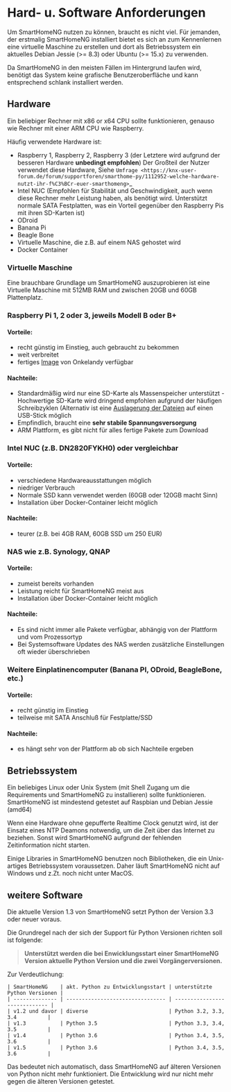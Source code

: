 # Hard- u. Software Anforderungen

Um SmartHomeNG nutzen zu können, braucht es nicht viel. Für jemanden, der erstmalig SmartHomeNG installiert bietet es sich an zum Kennenlernen eine virtuelle Maschine zu erstellen und dort als Betriebssystem ein aktuelles Debian Jessie (>= 8.3) oder Ubuntu (>= 15.x) zu verwenden.

Da SmartHomeNG in den meisten Fällen im Hintergrund laufen wird, benötigt das System keine grafische Benutzeroberfläche und kann entsprechend schlank installiert werden.

## Hardware

Ein beliebiger Rechner mit x86 or x64 CPU sollte funktionieren, genauso wie Rechner mit einer ARM CPU wie Raspberry.

Häufig verwendete Hardware ist:

- Raspberry 1, Raspberry 2, Raspberry 3 (der Letztere wird aufgrund der besseren Hardware **unbedingt empfohlen**)
  Der Großteil der Nutzer verwendet diese Hardware, Siehe `Umfrage <https://knx-user-forum.de/forum/supportforen/smarthome-py/1112952-welche-hardware-nutzt-ihr-f%C3%BCr-euer-smarthomeng>`_
- Intel NUC (Empfohlen für Stabilität und Geschwindigkeit, auch wenn diese Rechner mehr Leistung haben, als benötigt wird. Unterstützt normale SATA Festplatten, was ein Vorteil gegenüber den Raspberry Pis mit ihren SD-Karten ist)
- ODroid
- Banana Pi
- Beagle Bone
- Virtuelle Maschine, die z.B. auf einem NAS gehostet wird
- Docker Container

### Virtuelle Maschine

Eine brauchbare Grundlage um SmartHomeNG auszuprobieren ist eine Virtuelle Maschine mit 512MB RAM und zwischen 20GB und 60GB Plattenplatz.

### Raspberry Pi 1, 2 oder 3, jeweils Modell B oder B+
#### Vorteile: 
* recht günstig im Einstieg, auch gebraucht zu bekommen
* weit verbreitet
* fertiges [Image](https://knx-user-forum.de/forum/supportforen/smarthome-py/979095-smarthomeng-image-file) von Onkelandy verfügbar

#### Nachteile: 
* Standardmäßig wird nur eine SD-Karte als Massenspeicher unterstützt - Hochwertige SD-Karte wird dringend empfohlen
  aufgrund der häufigen Schreibzyklen (Alternativ ist eine [Auslagerung der Dateien](https://knx-user-forum.de/forum/supportforen/smarthome-py/862047-wie-sqlite-auf-schnelleres-medium-verlagern) auf einen USB-Stick möglich
* Empfindlich, braucht eine **sehr stabile Spannungsversorgung**
* ARM Plattform, es gibt nicht für alles fertige Pakete zum Download

### Intel NUC (z.B. DN2820FYKH0) oder vergleichbar
#### Vorteile:
* verschiedene Hardwareausstattungen möglich
* niedriger Verbrauch
* Normale SSD kann verwendet werden (60GB oder 120GB macht Sinn)
* Installation über Docker-Container leicht möglich

#### Nachteile:
* teurer (z.B. bei 4GB RAM, 60GB SSD um 250 EUR)

### NAS wie z.B. Synology, QNAP

#### Vorteile:
* zumeist bereits vorhanden
* Leistung reicht für SmartHomeNG meist aus
* Installation über Docker-Container leicht möglich

#### Nachteile:
* Es sind nicht immer alle Pakete verfügbar, abhängig von der Plattform und vom Prozessortyp
* Bei Systemsoftware Updates des NAS werden zusätzliche Einstellungen oft wieder überschrieben

### Weitere Einplatinencomputer (Banana PI, ODroid, BeagleBone, etc.)

#### Vorteile: 
* recht günstig im Einstieg
* teilweise mit SATA Anschluß für Festplatte/SSD

#### Nachteile: 
* es hängt sehr von der Plattform ab ob sich Nachteile ergeben

## Betriebssystem

Ein beliebiges Linux oder Unix System (mit Shell Zugang um die Requirements und SmartHomeNG zu installieren) sollte funktionieren. 
SmartHomeNG ist mindestend getestet auf Raspbian und Debian Jessie (amd64)

Wenn eine Hardware ohne gepufferte Realtime Clock genutzt wird, ist der Einsatz eines NTP Deamons notwendig, um die Zeit über das Internet zu beziehen. Sonst wird SmartHomeNG aufgrund der fehlenden Zeitinformation nicht starten.

Einige Libraries in SmartHomeNG benutzen noch Bibliotheken, die ein Unix-artiges Betriebssystem voraussetzen. Daher läuft SmartHomeNG nicht auf Windows und z.Zt. noch nicht unter MacOS.


## weitere Software

Die aktuelle Version 1.3 von SmartHomeNG setzt Python der Version 3.3 oder neuer voraus.

Die Grundregel nach der sich der Support für Python Versionen richten soll ist folgende:

> **Unterstützt werden die bei Enwicklungsstart einer SmartHomeNG Version aktuelle Python Version und die zwei Vorgängerversionen.**

Zur Verdeutlichung:

```
| SmartHomeNG    | akt. Python zu Entwicklungsstart | unterstützte Python Versionen |
| -------------- | -------------------------------- | ----------------------------- |
| v1.2 und davor | diverse                          | Python 3.2, 3.3, 3.4          |
| v1.3           | Python 3.5                       | Python 3.3, 3.4, 3.5          |
| v1.4           | Python 3.6                       | Python 3.4, 3.5, 3.6          |
| v1.5           | Python 3.6                       | Python 3.4, 3.5, 3.6          |
```

Das bedeutet nich automatisch, dass SmartHomeNG auf älteren Versionen von Python nicht mehr funktioniert. Die Entwicklung wird nur nicht mehr gegen die älteren Versionen getestet.